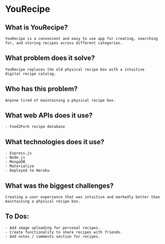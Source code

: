 # YouRecipe

## What is YouRecipe?

	YouRecipe is a convenient and easy to use app for creating, searching for, and storing recipes across different categories.


## What problem does it solve?

	YouRecipe replaces the old physical recipe box with a intuitive digital recipe catalog.


## Who has this problem?

	Anyone tired of maintaining a physical recipe box.

## What web APIs does it use?

	- Food2Fork recipe database 

## What technologies does it use?

	- Express.js
	- Node.js
	- MongoDB
	- Materialize
	- Deployed to Heroku

## What was the biggest challenges?

	Creating a user experience that was intuitive and markedly better than maintaining a physical recipe box.

## To Dos:

	- Add image uploading for personal recipes.
	- Create functionality to share recipes with friends.
	- Add notes / comments section for recipes.
